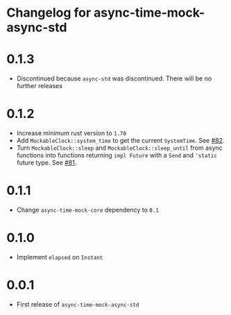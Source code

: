 # Changelog for async-time-mock-async-std

# 0.1.3
* Discontinued because `async-std` was discontinued. There will be no further releases

# 0.1.2
* Increase minimum rust version to `1.70`
* Add `MockableClock::system_time` to get the current `SystemTime`.
  See [#82](https://github.com/communityvi/async-time-mock/issues/82).
* Turn `MockableClock::sleep` and `MockableClock::sleep_until` from async functions into functions returning `impl Future` with a `Send` and `'static` future type.
  See [#81](https://github.com/communityvi/async-time-mock/issues/81).

# 0.1.1
* Change `async-time-mock-core` dependency to `0.1`

# 0.1.0
* Implement `elapsed` on `Instant`

# 0.0.1
* First release of `async-time-mock-async-std`
